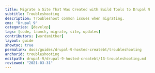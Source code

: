 ```yaml
---
title: Migrate a Site That Was Created with Build Tools to Drupal 9
subtitle: Troubleshooting
description: Troubleshoot common issues when migrating.
cms: "Drupal 9"
categories: [develop]
tags: [code, launch, migrate, site, updates]
contributors: [wordsmither]
layout: guide
showtoc: true
permalink: docs/guides/drupal-9-hosted-createbt/troubleshooting
anchorid: troubleshooting
editpath: drupal-9/drupal-9-hosted-createbt/13-troubleshooting.md
reviewed: "2021-03-31"
---
```


<Partial file="drupal-9/troubleshooting-drush.md" />

<Partial file="drupal-9/troubleshooting.md" />

